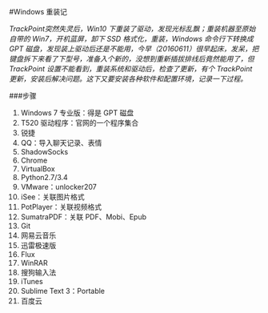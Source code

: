 #Windows 重装记

*TrackPoint突然失灵后，Win10 下重装了驱动，发现光标乱飘；重装机器至原始自带的 Win7，开机蓝屏，卸下 SSD 格式化，重装，Windows 命令行下转换成 GPT 磁盘，发现装上驱动后还是不能用，今早（20160611）很早起床，发呆，把键盘拆下来看了下型号，准备入个新的，没想到重新插拔排线后竟然能用了，但 TrackPoint 设置不能看到，重装系统和驱动后，检查了更新，有个 TrackPoint 更新，安装后解决问题。这下又要安装各种软件和配置环境，记录一下过程。*

###步骤

1. Windows 7 专业版：得是 GPT 磁盘
2. T520 驱动程序：官网的一个程序集合
3. 锐捷
4. QQ：导入聊天记录、表情
5. ShadowSocks
6. Chrome
7. VirtualBox
8. Python2.7/3.4
9. VMware：unlocker207
10. iSee：关联图片格式
11. PotPlayer：关联视频格式
12. SumatraPDF：关联 PDF、Mobi、Epub
13. Git
14. 网易云音乐
15. 迅雷极速版
16. Flux
17. WinRAR
18. 搜狗输入法
19. iTunes
20. Sublime Text 3：Portable
21. 百度云
